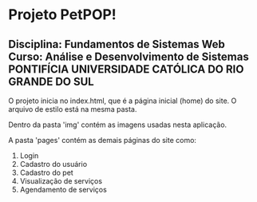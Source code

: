 # Projeto PetPOP!
Disciplina: Fundamentos de Sistemas Web
Curso: Análise e Desenvolvimento de Sistemas
PONTIFÍCIA UNIVERSIDADE CATÓLICA DO RIO GRANDE DO SUL
-------------------------------------------------------

O projeto inicia no index.html, que é a página inicial (home) do site.
O arquivo de estilo está na mesma pasta.

Dentro da pasta 'img' contém as imagens usadas nesta aplicação.

A pasta 'pages' contém as demais páginas do site como:
1. Login
2. Cadastro do usuário
3. Cadastro do pet
4. Visualização de serviços
5. Agendamento de serviços


